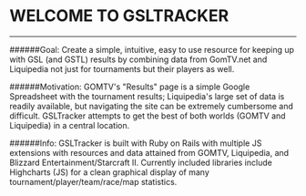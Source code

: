 # WELCOME TO GSLTRACKER
---

######Goal: Create a simple, intuitive, easy to use resource for keeping up with GSL (and GSTL) results by combining data from GomTV.net and Liquipedia not just for tournaments but their players as well.

######Motivation: GOMTV's "Results" page is a simple Google Spreadsheet with the tournament results; Liquipedia's large set of data is readily available, but navigating the site can be extremely cumbersome and difficult. GSLTracker attempts to get the best of both worlds (GOMTV and Liquipedia) in a central location.

######Info: GSLTracker is built with Ruby on Rails with multiple JS extensions with resources and data attained from GOMTV, Liquipedia, and Blizzard Entertainment/Starcraft II. Currently included libraries include Highcharts (JS) for a clean graphical display of many tournament/player/team/race/map statistics.